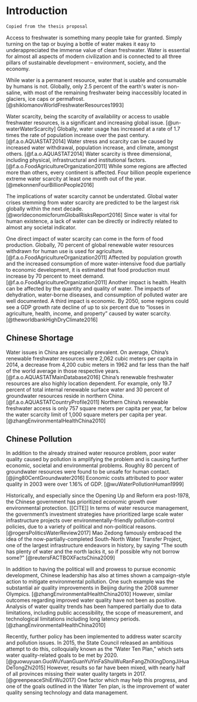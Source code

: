 # Introduction

```markdown
Copied from the thesis proposal
```

Access to freshwater is something many people take for granted. Simply  turning on the tap or buying a bottle of water makes it easy to  underappreciated the immense value of clean freshwater. Water is  essential for almost all aspects of modern civilization and is connected  to all three pillars of sustainable development – environment, society,  and the economy.

While water is a permanent resource, water that is usable and  consumable by humans is not. Globally, only 2.5 percent of the earth's  water is non-saline, with most of the remaining freshwater being  inaccessibly located in glaciers, ice caps or permafrost. [@shiklomanovWorldFreshwaterResources1993]

Water scarcity, being the scarcity of availability or access to usable freshwater resources, is a significant and increasing global issue. [@un-waterWaterScarcity] Globally, water usage has increased at a rate of 1.7 times the rate of  population increase over the past century. [@f.a.o.AQUASTAT2014] Water stress and scarcity  can be caused by increased water withdrawal, population increase, and climate, amongst others. [@f.a.o.AQUASTAT2014] Water scarcity is three dimensional,  including physical, infrastructural and institutional factors. [@f.a.o.FoodAgricultureOrganization2011] While  some regions are affected more than others, every continent is affected.  Four billion people experience extreme water scarcity at least one month  out of the year. [@mekonnenFourBillionPeople2016]

The implications of water scarcity cannot be understated. Global water crises stemming from water scarcity are predicted to be the largest risk globally within the next decade. [@worldeconomicforumGlobalRisksReport2016] Since water is vital for human  existence, a lack of water can be directly or indirectly related to  almost any societal indicator.

One direct impact of water scarcity can come in the form of food  production. Globally, 70 percent of global renewable water resources  withdrawn for human use is used for agriculture. [@f.a.o.FoodAgricultureOrganization2011] Affected by population growth and the increased consumption of more water-intensive food due partially to economic development, it is estimated that food  production must increase by 70 percent to meet demand. [@f.a.o.FoodAgricultureOrganization2011] Another impact is health. Health can be affected by the quantity and quality of water. The impacts of dehydration, water-borne diseases, and consumption of polluted water are well documented. A third impact is economic. By 2050, some regions could see a GDP growth rate decline of up to six percent due to “losses in agriculture, health, income, and property” caused by water scarcity. [@theworldbankHighDryClimate2016]

## Chinese Shortage

Water issues in China are especially prevalent. On average, China’s renewable freshwater resources were 2,062 cubic meters per capita in 2014, a decrease from 4,200 cubic meters in 1962 and far less than the half of the world average in those respective years. [@f.a.o.AQUASTATMainDatabase2016] China’s renewable freshwater resources are also highly location dependent. For  example, only 19.7 percent of total internal renewable surface water and 30 percent of groundwater resources reside in northern China. [@f.a.o.AQUASTATCountryProfile2011] Northern China’s renewable freshwater access is only 757 square meters  per capita per year, far below the water scarcity limit of 1,000 square  meters per capita per year. [@zhangEnvironmentalHealthChina2010]

## Chinese Pollution

In addition to the already strained water resource problem, poor water quality caused by pollution is amplifying the problem and is causing further economic, societal and environmental problems. Roughly 80 percent of groundwater resources were found to be unsafe for human contact. [@jing80CentGroundwater2016] Economic costs attributed to poor water quality in 2003 were over 1.16% of GDP. [@wuWaterPollutionHuman1999]

Historically, and especially since the Opening Up and Reform era post-1978, the Chinese government has prioritized economic growth over environmental protection. [[CITE]] In terms of water resource management, the  government’s investment strategies have prioritized large scale water  infrastructure projects over environmentally-friendly pollution-control  policies, due to a variety of political and non-political reasons. [@rogersPoliticsWaterReview2017] Mao Zedong famously embraced the idea of the now-partially-completed  South-North Water Transfer Project, one of the largest infrastructure  endeavors in history, by saying “The south has plenty of water and the  north lacks it, so if possible why not borrow some?” [@reutersFACTBOXFactsChina2009]

In addition to having the political will and prowess to pursue economic development, Chinese leadership has also at times shown a campaign-style action to mitigate environmental pollution. One such example was the substantial air quality improvements in Beijing during the 2008 summer  Olympics. [@zhangEnvironmentalHealthChina2010] However, similar outcomes regarding improved water quality have not been as positive. Analysis of water quality trends has been hampered partially due to data limitations, including public accessibility, the scope of measurement, and technological limitations including long latency periods. [@zhangEnvironmentalHealthChina2010]

Recently, further policy has been implemented to address water scarcity and pollution issues. In 2015, the State Council released an ambitious  attempt to do this, colloquially known as the “Water Ten Plan,” which sets water quality-related goals to be met by 2020. [@guowuyuan.GuoWuYuanGuanYuYinFaShuiWuRanFangZhiXingDongJiHuaDeTongZhi2015] However, results so far have been mixed, with nearly half of all provinces missing their water quality targets in 2017. [@greenpeaceShiErWu2017] One factor which may  help this progress, and one of the goals outlined in the Water Ten plan,  is the improvement of water quality sensing technology and data  management.